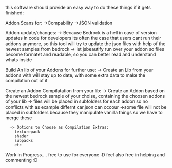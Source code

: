 

this software should provide an easy way to do these things if it gets finished:

  Addon Scans for:
    ->Compability
    ->JSON validation
  
  Addon update/changes:
    ->  Because Bedrock is a hell in case of version updates in code for developers
        its often the case that users cant run their addons anymore,
        so this tool will try to update the json files with help of the newest samples from bedrock
     -> let jsbeautify run over your addon so files become formatet and readable,
        so you can better read and understand whats inside
     
  Build An lib of your Addons for further use:
    ->  Create an Lib from your addons with will stay up to date,
        with some extra data to make the compilation out of it
  
  Create an Addon Compilatation from your lib:
    ->  Create an Addon based on the newest bedrock sample of your choise,
        containing the choosen addons of your lib
     -> files will be placed in subfolders for each addon so no conflicts with as example differnt car.json 
        can occour
      ->some file will not be placed in subfolders because they manipulate vanilla things so we have to merge these 
      
      -> Options to Choose as Compilation Extras:
        texturepack
        shader
        subpacks 
        etc

Work in Progress....
 free to use for everyone :D feel also free in helping and commenting :D 
